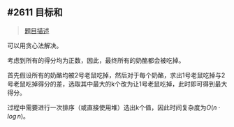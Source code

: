 ## #2611 目标和

> [题目描述](https://leetcode.cn/problems/mice-and-cheese/)

可以用贪心法解决。

考虑到所有的得分均为正数，因此，最终所有的奶酪都会被吃掉。

首先假设所有的奶酪均被2号老鼠吃掉，然后对于每个奶酪，求出1号老鼠吃掉与2号老鼠吃掉得分的差，选取其中最大的k个改为让1号老鼠吃掉，此时即可得到最大得分。

过程中需要进行一次排序（或直接使用堆）选出k个值，因此时间复杂度为$O(n \cdot log \, n)$。